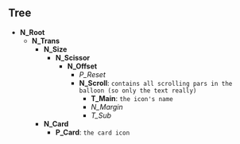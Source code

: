 ## Tree

-   **N_Root**
    -   **N_Trans**
        -   **N_Size**
            -   **N_Scissor**
                -   **N_Offset**
                    -   _P_Reset_
                    -   **N_Scroll**: `contains all scrolling pars in the balloon (so only the text really)`
                        -   **T_Main**: `the icon's name`
                        -   _N_Margin_
                        -   _T_Sub_
        -   **N_Card**
            -   **P_Card**: `the card icon`
